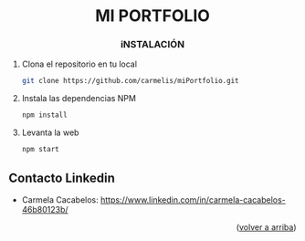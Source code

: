 <h1 align="center">MI PORTFOLIO</h1>

<h3 align="center">iNSTALACIÓN</h3>

1. Clona el repositorio en tu local
   ```sh
   git clone https://github.com/carmelis/miPortfolio.git
   ```
2. Instala las dependencias NPM 
   ```sh
   npm install
   ```
3. Levanta la web
   ```sh
   npm start
   ```

<!-- CONTACT -->

## Contacto Linkedin
- Carmela Cacabelos: https://www.linkedin.com/in/carmela-cacabelos-46b80123b/

<p align="right">(<a href="#readme-top">volver a arriba</a>)</p>
